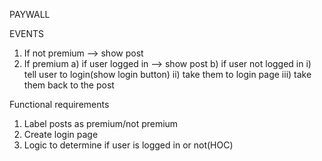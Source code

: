 PAYWALL

EVENTS
1) If not premium --> show post
2) If premium
  a) if user logged in --> show post
  b) if user not logged in
    i) tell user to login(show login button)
    ii) take them to login page
    iii) take them back to the post

Functional requirements
1) Label posts as premium/not premium
2) Create login page
3) Logic to determine if user is logged in or not(HOC)